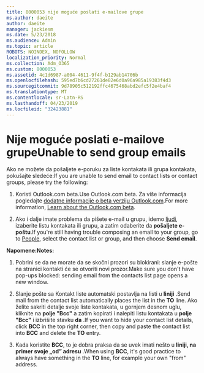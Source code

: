 ```yaml
---
title: 8000053 nije moguće poslati e-mailove grupe
ms.author: daeite
author: daeite
manager: jackiesm
ms.date: 5/23/2018
ms.audience: Admin
ms.topic: article
ROBOTS: NOINDEX, NOFOLLOW
localization_priority: Normal
ms.collection: Adm_O365
ms.custom: 8000053
ms.assetid: 4c1d6987-a004-4611-9f4f-b129ab14706b
ms.openlocfilehash: 595ed7b6cd27261de82e6d0a96a985a19383f4d3
ms.sourcegitcommit: 9d78905c512192ffc4675468abd2efc5f2e4baf4
ms.translationtype: MT
ms.contentlocale: sr-Latn-RS
ms.lasthandoff: 04/23/2019
ms.locfileid: "32423881"
---
```

# <a name="unable-to-send-group-emails"></a><span data-ttu-id="3006b-102">Nije moguće poslati e-mailove grupe</span><span class="sxs-lookup"><span data-stu-id="3006b-102">Unable to send group emails</span></span>

<span data-ttu-id="3006b-103">Ako ne možete da pošaljete e-poruku za liste kontakata ili grupa kontakata, pokušajte sledeće:</span><span class="sxs-lookup"><span data-stu-id="3006b-103">If you are unable to send email to contact lists or contact groups, please try the following:</span></span>
  
1. <span data-ttu-id="3006b-104">Koristi Outlook.com beta.</span><span class="sxs-lookup"><span data-stu-id="3006b-104">Use Outlook.com beta.</span></span> <span data-ttu-id="3006b-105">Za više informacija pogledajte [dodatne informacije o beta verziju Outlook.com](https://support.office.com/article/e2261c7f-d413-4084-8f22-21282f42d8cf).</span><span class="sxs-lookup"><span data-stu-id="3006b-105">For more information, [Learn about the Outlook.com beta](https://support.office.com/article/e2261c7f-d413-4084-8f22-21282f42d8cf).</span></span>
    
2. <span data-ttu-id="3006b-106">Ako i dalje imate problema da pišete e-mail u grupu, idemo [ljudi](https://outlook.live.com/people/), izaberite listu kontakata ili grupu, a zatim odaberite da **pošaljete e-poštu**.</span><span class="sxs-lookup"><span data-stu-id="3006b-106">If you're still having trouble composing an email to your group, go to [People](https://outlook.live.com/people/), select the contact list or group, and then choose **Send email**.</span></span>
    
 <span data-ttu-id="3006b-107">**Napomene:**</span><span class="sxs-lookup"><span data-stu-id="3006b-107">**Notes:**</span></span>
  
1. <span data-ttu-id="3006b-108">Pobrini se da ne morate da se skočni prozori su blokirani: slanje e-pošte na stranici kontakti će se otvoriti novi prozor.</span><span class="sxs-lookup"><span data-stu-id="3006b-108">Make sure you don't have pop-ups blocked: sending email from the contacts list page opens a new window.</span></span>
    
2. <span data-ttu-id="3006b-109">Slanje pošte sa Kontakt liste automatski postavlja na listi u **liniji** .</span><span class="sxs-lookup"><span data-stu-id="3006b-109">Send mail from the contact list automatically places the list in the **TO** line.</span></span> <span data-ttu-id="3006b-110">Ako želite sakriti detalje svoje liste kontakata, u gornjem desnom uglu, kliknite na **polje "Bcc"** a zatim kopirati i nalepiti listu kontakata u **polje "Bcc"** i izbrišite stavku **da** .</span><span class="sxs-lookup"><span data-stu-id="3006b-110">If you want to hide your contact list details, click **BCC** in the top right corner, then copy and paste the contact list into **BCC** and delete the **TO** entry.</span></span> 
    
3. <span data-ttu-id="3006b-111">Kada koristite **BCC**, to je dobra praksa da se uvek imati nešto u **liniji, na primer svoje „od” adresu** .</span><span class="sxs-lookup"><span data-stu-id="3006b-111">When using **BCC**, it's good practice to always have something in the **TO** line, for example your own "from" address.</span></span> 
    

